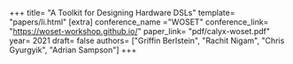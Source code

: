 +++
title= "A Toolkit for Designing Hardware DSLs"
template= "papers/li.html"
[extra]
conference_name ="WOSET"
conference_link= "https://woset-workshop.github.io/"
paper_link= "pdf/calyx-woset.pdf"
year= 2021
draft= false
authors= ["Griffin Berlstein", "Rachit Nigam", "Chris Gyurgyik", "Adrian Sampson"]
+++
